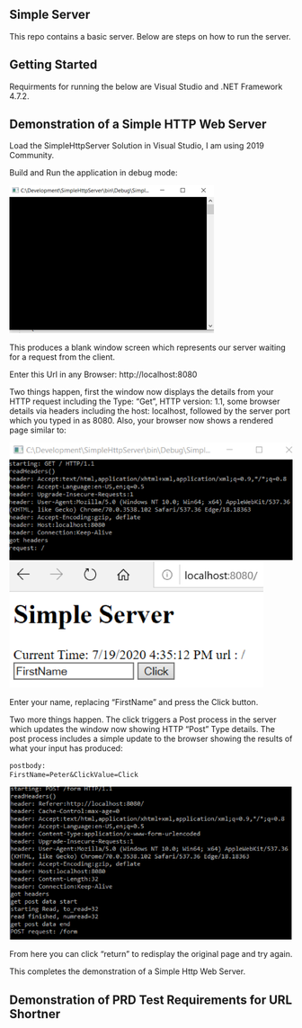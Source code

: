 ## Simple Server

This repo contains a basic server. Below are steps on how to run the server.

## Getting Started	

Requirments for running the below are Visual Studio and .NET Framework 4.7.2.

## Demonstration of a Simple HTTP Web Server

Load the SimpleHttpServer Solution in Visual Studio, I am using 2019 Community.

Build and Run the application in debug mode:

![](Images/Picture1.png)

This produces a blank window screen which represents our server waiting for a request from the client.

Enter this Url in any Browser:     http://localhost:8080

Two things happen, first the window now displays the details from your HTTP request including the Type: “Get”, HTTP version: 1.1, some browser details via headers including the host: localhost, followed by the server port which you typed in as 8080.  Also, your browser now shows a rendered page similar to:

![](Images/Picture2.png)
![](Images/Picture3.png)

Enter your name, replacing “FirstName” and press the Click button.

Two more things happen. The click triggers a Post process in the server which updates the window now showing HTTP “Post” Type details. 
The post process includes a simple update to the browser showing the results of what your input has produced:
```
postbody: 
FirstName=Peter&ClickValue=Click
```

![](Images/Picture4.png)

From here you can click “return” to redisplay the original page and try again.

This completes the demonstration of a Simple Http Web Server. 

## Demonstration of PRD Test Requirements for URL Shortner 
